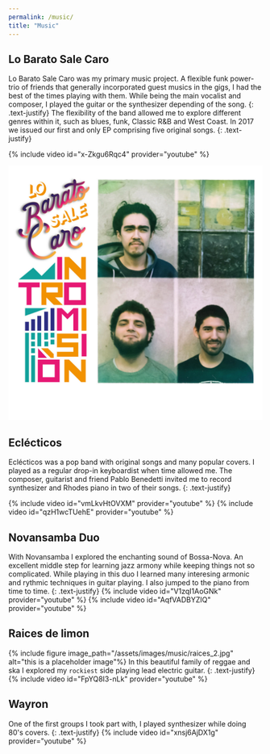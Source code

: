 ```yaml
---
permalink: /music/
title: "Music"
---
```


## Lo Barato Sale Caro

Lo Barato Sale Caro was my primary music project. A flexible funk power-trio of friends that generally incorporated guest musics in the gigs,
I had the best of the times playing with them. While being the main vocalist and composer, I played the guitar or the synthesizer depending of the song. 
{: .text-justify}
The flexibility of the band allowed me to explore different genres within it, such as
blues, funk, Classic R&B and West Coast. In 2017 we issued our first and only EP comprising five original songs.
{: .text-justify}

{% include video id="x-Zkgu6Rqc4" provider="youtube" %}

<a href="https://lobaratosalecaro.bandcamp.com/releases">
<img src="/assets/images/lbsc.jpg"/>
</a>



## Eclécticos
Eclécticos was a pop band with original songs and many popular covers. I played as a regular drop-in keyboardist when time allowed me.
The composer, guitarist and friend Pablo Benedetti invited me to record synthesizer and Rhodes piano in two of their songs.
{: .text-justify}

{% include video id="vmLkvHtOVXM" provider="youtube" %}
{% include video id="qzH1wcTUehE" provider="youtube" %}



## Novansamba Duo
With Novansamba I explored the enchanting sound of Bossa-Nova. An excellent middle step for learning jazz armony while keeping things not so complicated.
While playing in this duo I learned many interesing armonic and rythmic techniques in guitar playing. I also jumped to the piano from time to time.
{: .text-justify}
{% include video id="V1zqI1AoGNk" provider="youtube" %}
{% include video id="AqfVADBYZIQ" provider="youtube" %}

## Raices de limon
{% include figure image_path="/assets/images/music/raices_2.jpg" alt="this is a placeholder image"%}
In this beautiful family of reggae and ska I explored my <code>rockiest</code> side playing lead electric guitar.
{: .text-justify}
{% include video id="FpYQ8I3-nLk" provider="youtube" %}

## Wayron
One of the first groups I took part with, I played synthesizer while doing 80's covers.
{: .text-justify}
{% include video id="xnsj6AjDX1g" provider="youtube" %}
